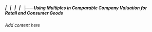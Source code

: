 ##### |   |   |   |   ├── Using Multiples in Comparable Company Valuation for Retail and Consumer Goods

*Add content here*